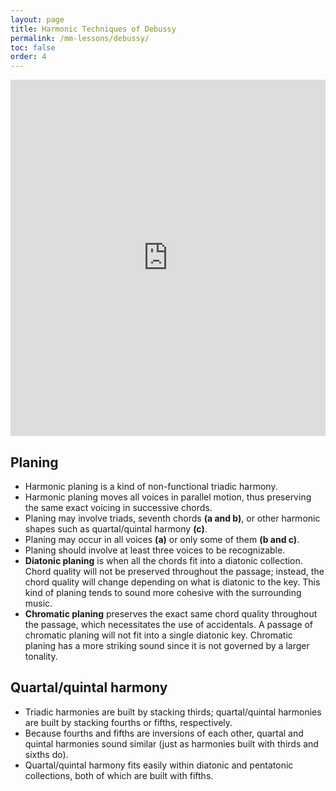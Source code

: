 ```yaml
---
layout: page
title: Harmonic Techniques of Debussy
permalink: /mm-lessons/debussy/
toc: false
order: 4
---
```


<iframe width="100%" height="570" src="https://musescore.com/user/32728834/scores/12374263/embed" frameborder="0" allowfullscreen allow="autoplay; fullscreen"></iframe>

## Planing

* Harmonic planing is a kind of non-functional triadic harmony.
* Harmonic planing moves all voices in parallel motion, thus preserving the same exact voicing in successive chords. 
* Planing may involve triads, seventh chords **(a and b)**, or other harmonic shapes such as quartal/quintal harmony **(c)**. 
* Planing may occur in all voices **(a)** or only some of them **(b and c)**. 
* Planing should involve at least three voices to be recognizable.
* **Diatonic planing** is when all the chords fit into a diatonic collection. Chord quality will not be preserved throughout the passage; instead, the chord quality will change depending on what is diatonic to the key. This kind of planing tends to sound more cohesive with the surrounding music.
* **Chromatic planing** preserves the exact same chord quality throughout the passage, which necessitates the use of accidentals. A passage of chromatic planing will not fit into a single diatonic key. Chromatic planing has a more striking sound since it is not governed by a larger tonality.

## Quartal/quintal harmony

* Triadic harmonies are built by stacking thirds; quartal/quintal harmonies are built by stacking fourths or fifths, respectively. 
* Because fourths and fifths are inversions of each other, quartal and quintal harmonies sound similar (just as harmonies built with thirds and sixths do).
* Quartal/quintal harmony fits easily within diatonic and pentatonic collections, both of which are built with fifths.